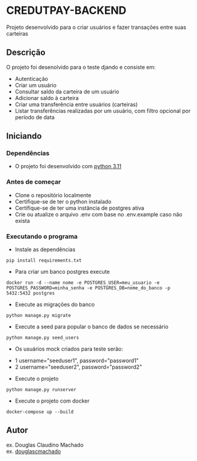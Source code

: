 # CREDUTPAY-BACKEND

Projeto desenvolvido para o criar usuários e fazer transações entre suas carteiras

## Descrição

O projeto foi desenolvido para o teste djando e consiste em:

- Autenticação
- Criar um usuário
- Consultar saldo da carteira de um usuário
- Adicionar saldo à carteira
- Criar uma transferência entre usuários (carteiras)
- Listar transferências realizadas por um usuário, com filtro opcional por período de data

## Iniciando

### Dependências

- O projeto foi desenvolvido com [python 3.11](https://www.python.org/downloads/release/python-3110/)

### Antes de começar

* Clone o repositório localmente
* Certifique-se de ter o python instalado
* Certifique-se de ter uma instância de postgres ativa
* Crie ou atualize o arquivo .env com base no .env.example caso não exista

### Executando o programa

* Instale as dependências
```
pip install requirements.txt
```

* Para criar um banco postgres execute
```
docker run -d --name nome -e POSTGRES_USER=meu_usuario -e POSTGRES_PASSWORD=minha_senha -e POSTGRES_DB=nome_do_banco -p 5432:5432 postgres
```

* Execute as migrações do banco
```
python manage.py migrate
```

* Execute a seed para popular o banco de dados se necessário
```
python manage.py seed_users
```

* Os usuários mock criados para teste serão:
- 1 username="seeduser1", password="password1"
- 2 username="seeduser2", password="password2"

* Execute o projeto
```
python manage.py runserver
```

* Execute o projeto com docker
```
docker-compose up --build
```

## Autor

ex. Douglas Claudino Machado  
ex. [douglascmachado](https://www.linkedin.com/in/douglascmachado/)
